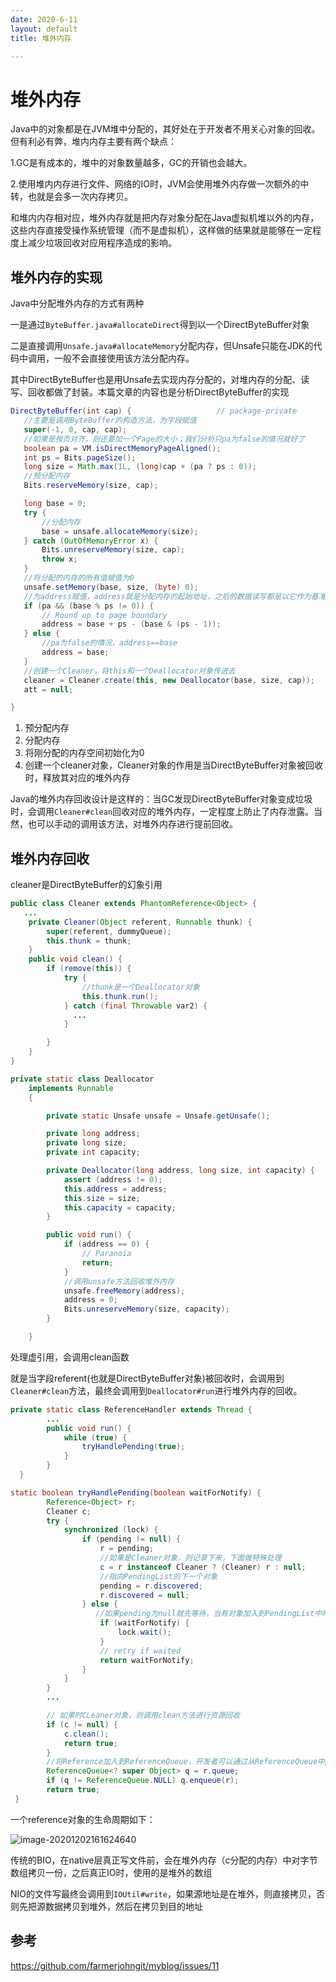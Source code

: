 ```yaml
---
date: 2020-6-11
layout: default
title: 堆外内存

---
```


# 堆外内存

Java中的对象都是在JVM堆中分配的，其好处在于开发者不用关心对象的回收。但有利必有弊，堆内内存主要有两个缺点：

1.GC是有成本的，堆中的对象数量越多，GC的开销也会越大。

2.使用堆内内存进行文件、网络的IO时，JVM会使用堆外内存做一次额外的中转，也就是会多一次内存拷贝。

和堆内内存相对应，堆外内存就是把内存对象分配在Java虚拟机堆以外的内存，这些内存直接受操作系统管理（而不是虚拟机），这样做的结果就是能够在一定程度上减少垃圾回收对应用程序造成的影响。

## 堆外内存的实现

Java中分配堆外内存的方式有两种

一是通过`ByteBuffer.java#allocateDirect`得到以一个DirectByteBuffer对象

二是直接调用`Unsafe.java#allocateMemory`分配内存，但Unsafe只能在JDK的代码中调用，一般不会直接使用该方法分配内存。

其中DirectByteBuffer也是用Unsafe去实现内存分配的，对堆内存的分配、读写、回收都做了封装。本篇文章的内容也是分析DirectByteBuffer的实现

 ```java
DirectByteBuffer(int cap) {                   // package-private
    //主要是调用ByteBuffer的构造方法，为字段赋值
    super(-1, 0, cap, cap);
    //如果是按页对齐，则还要加一个Page的大小；我们分析只pa为false的情况就好了
    boolean pa = VM.isDirectMemoryPageAligned();
    int ps = Bits.pageSize();
    long size = Math.max(1L, (long)cap + (pa ? ps : 0));
    //预分配内存
    Bits.reserveMemory(size, cap);

    long base = 0;
    try {
        //分配内存
        base = unsafe.allocateMemory(size);
    } catch (OutOfMemoryError x) {
        Bits.unreserveMemory(size, cap);
        throw x;
    }
    //将分配的内存的所有值赋值为0
    unsafe.setMemory(base, size, (byte) 0);
    //为address赋值，address就是分配内存的起始地址，之后的数据读写都是以它作为基准
    if (pa && (base % ps != 0)) {
        // Round up to page boundary
        address = base + ps - (base & (ps - 1));
    } else {
        //pa为false的情况，address==base
        address = base;
    }
    //创建一个Cleaner，将this和一个Deallocator对象传进去
    cleaner = Cleaner.create(this, new Deallocator(base, size, cap));
    att = null;

}
 ```

1. 预分配内存
2. 分配内存
3. 将刚分配的内存空间初始化为0
4. 创建一个cleaner对象，Cleaner对象的作用是当DirectByteBuffer对象被回收时，释放其对应的堆外内存

Java的堆外内存回收设计是这样的：当GC发现DirectByteBuffer对象变成垃圾时，会调用`Cleaner#clean`回收对应的堆外内存，一定程度上防止了内存泄露。当然，也可以手动的调用该方法，对堆外内存进行提前回收。

## 堆外内存回收

cleaner是DirectByteBuffer的幻象引用

```java
public class Cleaner extends PhantomReference<Object> {
   ...
    private Cleaner(Object referent, Runnable thunk) {
        super(referent, dummyQueue);
        this.thunk = thunk;
    }
    public void clean() {
        if (remove(this)) {
            try {
                //thunk是一个Deallocator对象
                this.thunk.run();
            } catch (final Throwable var2) {
              ...
            }

        }
    }
}

private static class Deallocator
    implements Runnable
    {

        private static Unsafe unsafe = Unsafe.getUnsafe();

        private long address;
        private long size;
        private int capacity;

        private Deallocator(long address, long size, int capacity) {
            assert (address != 0);
            this.address = address;
            this.size = size;
            this.capacity = capacity;
        }

        public void run() {
            if (address == 0) {
                // Paranoia
                return;
            }
            //调用unsafe方法回收堆外内存
            unsafe.freeMemory(address);
            address = 0;
            Bits.unreserveMemory(size, capacity);
        }

    }
```

处理虚引用，会调用clean函数

就是当字段referent(也就是DirectByteBuffer对象)被回收时，会调用到`Cleaner#clean`方法，最终会调用到`Deallocator#run`进行堆外内存的回收。

```Java
private static class ReferenceHandler extends Thread {
     	...
        public void run() {
            while (true) {
                tryHandlePending(true);
            }
        }
  } 

static boolean tryHandlePending(boolean waitForNotify) {
        Reference<Object> r;
        Cleaner c;
        try {
            synchronized (lock) {
                if (pending != null) {
                    r = pending;
                 	//如果是Cleaner对象，则记录下来，下面做特殊处理
                    c = r instanceof Cleaner ? (Cleaner) r : null;
                    //指向PendingList的下一个对象
                    pending = r.discovered;
                    r.discovered = null;
                } else {
                   //如果pending为null就先等待，当有对象加入到PendingList中时，jvm会执行notify
                    if (waitForNotify) {
                        lock.wait();
                    }
                    // retry if waited
                    return waitForNotify;
                }
            }
        } 
        ...

        // 如果时CLeaner对象，则调用clean方法进行资源回收
        if (c != null) {
            c.clean();
            return true;
        }
		//将Reference加入到ReferenceQueue，开发者可以通过从ReferenceQueue中poll元素感知到对象被回收的事件。
        ReferenceQueue<? super Object> q = r.queue;
        if (q != ReferenceQueue.NULL) q.enqueue(r);
        return true;
 }
```

一个reference对象的生命周期如下：

![image-20201202161624640](https://github.com/garydai/garydai.github.com/raw/master/_posts/pic/image-20201202161624640.png)



传统的BIO，在native层真正写文件前，会在堆外内存（c分配的内存）中对字节数组拷贝一份，之后真正IO时，使用的是堆外的数组

NIO的文件写最终会调用到`IOUtil#write`，如果源地址是在堆外，则直接拷贝，否则先把源数据拷贝到堆外，然后在拷贝到目的地址

## 参考

https://github.com/farmerjohngit/myblog/issues/11
